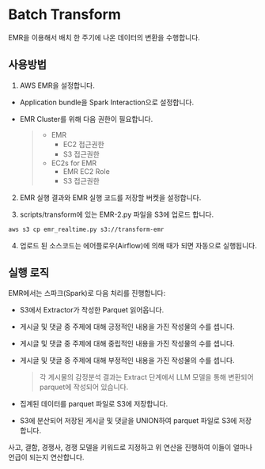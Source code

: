 # Batch Transform

EMR을 이용해서 배치 한 주기에 나온 데이터의 변환을 수행합니다.

## 사용방법

1. AWS EMR을 설정합니다.

* Application bundle을 Spark Interaction으로 설정합니다.

* EMR Cluster를 위해 다음 권한이 필요합니다.
  > * EMR
  >   * EC2 접근권한
  >   * S3 접근권한
  > * EC2s for EMR
  >   * EMR EC2 Role
  >   * S3 접근권한

2. EMR 실행 결과와 EMR 실행 코드를 저장할 버켓을 설정합니다.

3. scripts/transform에 있는 EMR-2.py 파일을 S3에 업로드 합니다.
```bash
aws s3 cp emr_realtime.py s3://transform-emr
```

4. 업로드 된 소스코드는 에어플로우(Airflow)에 의해 때가 되면 자동으로 실행됩니다.

## 실행 로직

EMR에서는 스파크(Spark)로 다음 처리를 진행합니다:

* S3에서 Extractor가 작성한 Parquet 읽어옵니다.

* 게시글 및 댓글 중 주제에 대해 긍정적인 내용을 가진 작성물의 수를 셉니다.
* 게시글 및 댓글 중 주제에 대해 중립적인 내용을 가진 작성물의 수를 셉니다.
* 게시글 및 댓글 중 주제에 대해 부정적인 내용을 가진 작성물의 수를 셉니다.
  > 각 게시물의 감정분석 결과는 Extract 단계에서 LLM 모델을 통해 변환되어 parquet에 작성되어 있습니다.
* 집계된 데이터를 parquet 파일로 S3에 저장합니다.
* S3에 분산되어 저장된 게시글 및 댓글을 UNION하여 parquet 파일로 S3에 저장합니다.

사고, 결함, 경쟁사, 경쟁 모델을 키워드로 지정하고 위 연산을 진행하여 이들이 얼마나 언급이 되는지 연산합니다.
